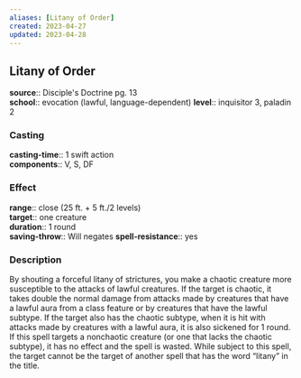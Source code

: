 ```yaml
---
aliases: [Litany of Order]
created: 2023-04-27
updated: 2023-04-28
---
```


## Litany of Order

**source**:: Disciple's Doctrine pg. 13  
**school**:: evocation (lawful, language-dependent)
**level**:: inquisitor 3, paladin 2

### Casting

**casting-time**:: 1 swift action  
**components**:: V, S, DF

### Effect

**range**:: close (25 ft. + 5 ft./2 levels)  
**target**:: one creature  
**duration**:: 1 round  
**saving-throw**:: Will negates
**spell-resistance**:: yes

### Description

By shouting a forceful litany of strictures, you make a chaotic creature more susceptible to the attacks of lawful creatures. If the target is chaotic, it takes double the normal damage from attacks made by creatures that have a lawful aura from a class feature or by creatures that have the lawful subtype. If the target also has the chaotic subtype, when it is hit with attacks made by creatures with a lawful aura, it is also sickened for 1 round. If this spell targets a nonchaotic creature (or one that lacks the chaotic subtype), it has no effect and the spell is wasted. While subject to this spell, the target cannot be the target of another spell that has the word “litany” in the title.
